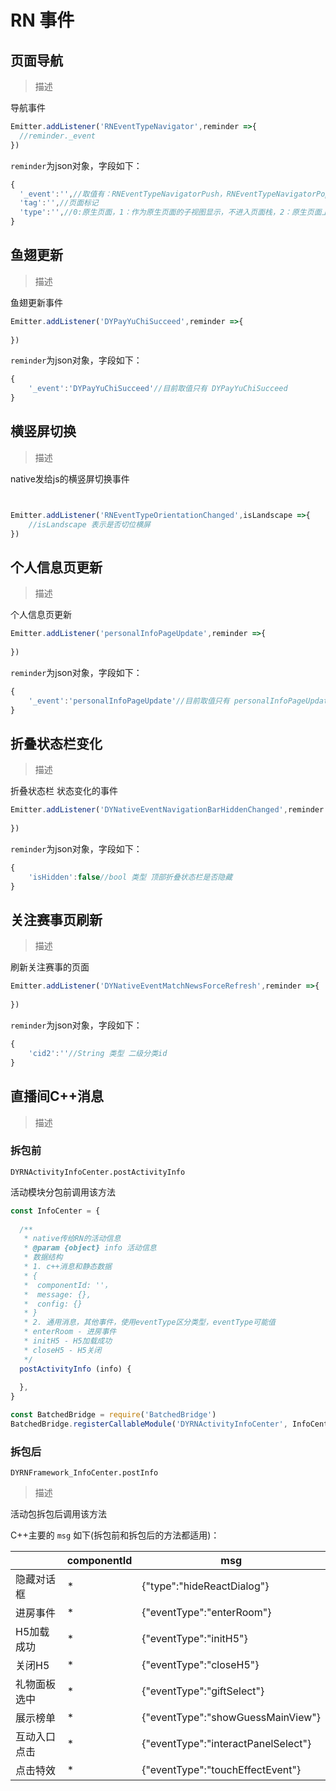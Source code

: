 # RN 事件

## 页面导航

> 描述

导航事件 



```js
Emitter.addListener('RNEventTypeNavigator',reminder =>{
  //reminder._event
})
```

`reminder`为json对象，字段如下：

```js
{
  '_event':'',//取值有：RNEventTypeNavigatorPush，RNEventTypeNavigatorPop
  'tag':'',//页面标记
  'type':'',//0:原生页面，1：作为原生页面的子视图显示，不进入页面栈，2：原生页面上的第一个react页面占满屏幕，使用navigator管理页面栈，3：react页面（页面栈的上一个页面也是react页面），占满屏幕，使用navigator管理页面栈，4：h5页面
}
```



## 鱼翅更新

> 描述

鱼翅更新事件

```js
Emitter.addListener('DYPayYuChiSucceed',reminder =>{
  
})
```

`reminder`为json对象，字段如下：

```js
{
	'_event':'DYPayYuChiSucceed'//目前取值只有 DYPayYuChiSucceed
}
```



## 横竖屏切换

> 描述

native发给js的横竖屏切换事件

```js


Emitter.addListener('RNEventTypeOrientationChanged',isLandscape =>{
	//isLandscape 表示是否切位横屏
})

```

## 个人信息页更新

> 描述

个人信息页更新



```js
Emitter.addListener('personalInfoPageUpdate',reminder =>{
  
})
```

`reminder`为json对象，字段如下：

```js
{
	'_event':'personalInfoPageUpdate'//目前取值只有 personalInfoPageUpdate
}
```





## 折叠状态栏变化

> 描述

折叠状态栏 状态变化的事件



```js
Emitter.addListener('DYNativeEventNavigationBarHiddenChanged',reminder =>{
  
})
```

`reminder`为json对象，字段如下：

```js
{
	'isHidden':false//bool 类型 顶部折叠状态栏是否隐藏
}
```





## 关注赛事页刷新

> 描述

刷新关注赛事的页面



```js
Emitter.addListener('DYNativeEventMatchNewsForceRefresh',reminder =>{
  
})
```

`reminder`为json对象，字段如下：

```js
{
	'cid2':''//String 类型 二级分类id
}
```





## 直播间C++消息

> 描述

### 拆包前

`DYRNActivityInfoCenter.postActivityInfo`

活动模块分包前调用该方法

```js
const InfoCenter = {
  
  /**
   * native传给RN的活动信息
   * @param {object} info 活动信息
   * 数据结构
   * 1. c++消息和静态数据
   * {
   *  componentId: ''，
   *  message: {},
   *  config: {}
   * }
   * 2. 通用消息，其他事件，使用eventType区分类型，eventType可能值
   * enterRoom - 进房事件
   * initH5 - H5加载成功
   * closeH5 - H5关闭
   */
  postActivityInfo (info) {
    
  },
}

const BatchedBridge = require('BatchedBridge')
BatchedBridge.registerCallableModule('DYRNActivityInfoCenter', InfoCenter)
```

### 拆包后

`DYRNFramework_InfoCenter.postInfo`

> 描述

活动包拆包后调用该方法



C++主要的 `msg` 如下(拆包前和拆包后的方法都适用)：

|              | componentId                    | msg                                  |
| ------------ | ------------------------------ | ------------------------------------ |
| 隐藏对话框   | *                              | {"type":"hideReactDialog"}           |
| 进房事件     | *                              | {"eventType":"enterRoom"}            |
| H5加载成功   | *                              | {"eventType":"initH5"}               |
| 关闭H5       | *                              | {"eventType":"closeH5"}              |
| 礼物面板选中 | *                              | {"eventType":"giftSelect"}           |
| 展示榜单     | *                              | {"eventType":"showGuessMainView"}    |
| 互动入口点击 | *                              | {"eventType":"interactPanelSelect"}  |
| 点击特效     | *                              | {"eventType":"touchEffectEvent"}     |


